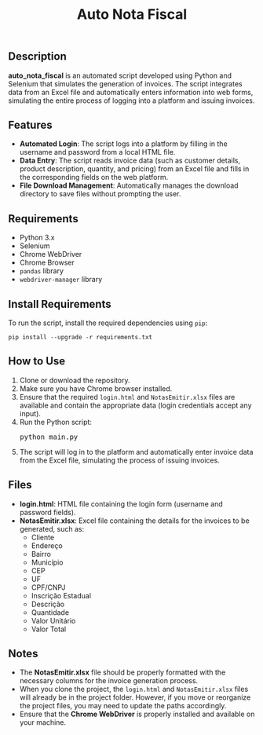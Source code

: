 <!DOCTYPE html>
<html lang="en">
<head>
    <meta charset="UTF-8">
    <meta name="viewport" content="width=device-width, initial-scale=1.0">


</head>
<body>

<header>
    <h1>Auto Nota Fiscal</h1>
</header>

<section>
    <h2>Description</h2>
    <p><strong>auto_nota_fiscal</strong> is an automated script developed using Python and Selenium that simulates the generation of invoices. The script integrates data from an Excel file and automatically enters information into web forms, simulating the entire process of logging into a platform and issuing invoices.</p>
</section>

<section>
    <h2>Features</h2>
    <ul>
        <li><strong>Automated Login</strong>: The script logs into a platform by filling in the username and password from a local HTML file.</li>
        <li><strong>Data Entry</strong>: The script reads invoice data (such as customer details, product description, quantity, and pricing) from an Excel file and fills in the corresponding fields on the web platform.</li>
        <li><strong>File Download Management</strong>: Automatically manages the download directory to save files without prompting the user.</li>
    </ul>
</section>

<section>
    <h2>Requirements</h2>
    <ul>
        <li>Python 3.x</li>
        <li>Selenium</li>
        <li>Chrome WebDriver</li>
        <li>Chrome Browser</li>
        <li><code>pandas</code> library</li>
        <li><code>webdriver-manager</code> library</li>
    </ul>
</section>
<section>
    <h2>Install Requirements</h2>
    <p>To run the script, install the required dependencies using <code>pip</code>:</p>
    <pre><code>pip install --upgrade -r requirements.txt</code></pre>
</section>


<section>
    <h2>How to Use</h2>
    <ol>
        <li>Clone or download the repository.</li>
        <li>Make sure you have Chrome browser installed.</li>
        <li>Ensure that the required <code>login.html</code> and <code>NotasEmitir.xlsx</code> files are available and contain the appropriate data (login credentials accept any input).</li>
        <li>Run the Python script:</li>
        <pre>python main.py</pre>
        <li>The script will log in to the platform and automatically enter invoice data from the Excel file, simulating the process of issuing invoices.</li>
    </ol>
</section>

<section>
    <h2>Files</h2>
    <ul>
        <li><strong>login.html</strong>: HTML file containing the login form (username and password fields).</li>
        <li><strong>NotasEmitir.xlsx</strong>: Excel file containing the details for the invoices to be generated, such as:
            <ul>
                <li>Cliente</li>
                <li>Endereço</li>
                <li>Bairro</li>
                <li>Município</li>
                <li>CEP</li>
                <li>UF</li>
                <li>CPF/CNPJ</li>
                <li>Inscrição Estadual</li>
                <li>Descrição</li>
                <li>Quantidade</li>
                <li>Valor Unitário</li>
                <li>Valor Total</li>
            </ul>
        </li>
    </ul>
</section>

<section>
    <h2>Notes</h2>
    <ul>
        <li>The <strong>NotasEmitir.xlsx</strong> file should be properly formatted with the necessary columns for the invoice generation process.</li>
        <li>When you clone the project, the <code>login.html</code> and <code>NotasEmitir.xlsx</code> files will already be in the project folder. However, if you move or reorganize the project files, you may need to update the paths accordingly.</li>
        <li>Ensure that the <strong>Chrome WebDriver</strong> is properly installed and available on your machine.</li>
    </ul>
</section>

</body>
</html>

